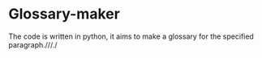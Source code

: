 # Glossary-maker
The code is written in python, it aims to make a glossary for the specified paragraph.///./